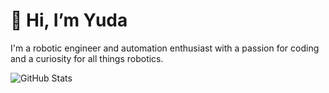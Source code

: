 # 👋 Hi, I’m Yuda
I'm a robotic engineer and automation enthusiast with a passion for coding and a curiosity for all things robotics.

![GitHub Stats](https://github-readme-stats.vercel.app/api?username=yudarw&theme=dark&show_icons=true&hide_border=true&count_private=true)
<!---
yudarw/yudarw is a ✨ special ✨ repository because its `README.md` (this file) appears on your GitHub profile.
You can click the Preview link to take a look at your changes.
--->
